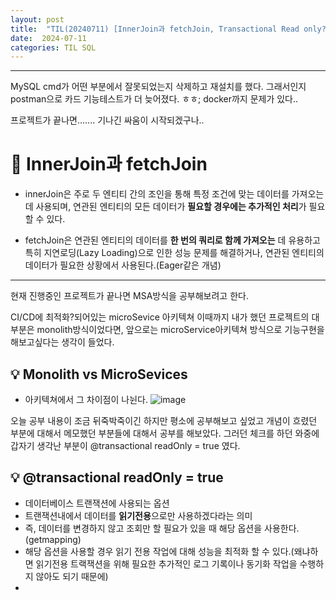 ```yaml
---
layout: post
title:  "TIL(20240711) [InnerJoin과 fetchJoin, Transactional Read only?]"
date:  2024-07-11
categories: TIL SQL
---
```


----------------------------------------------------------------------------

MySQL cmd가 어떤 부분에서 잘못되었는지 삭제하고 재설치를 했다.
그래서인지 postman으로 카드 기능테스트가 더 늦어졌다. ㅎㅎ;
docker까지 문제가 있다..

프로젝트가 끝나면....... 기나긴 싸움이 시작되겠구나..

# 📌 InnerJoin과 fetchJoin

- innerJoin은 주로 두 엔티티 간의 조인을 통해 특정 조건에 맞는 데이터를 가져오는 데 사용되며, 연관된 엔티티의 모든 데이터가 **필요할 경우에는 추가적인 처리**가 필요할 수 있다.

- fetchJoin은 연관된 엔티티의 데이터를 **한 번의 쿼리로 함께 가져오는** 데 유용하고 특히 지연로딩(Lazy Loading)으로 인한 성능 문제를 해결하거나, 연관된 엔티티의 데이터가 필요한 상황에서 사용된다.(Eager같은 개념)


---------------------------------------------------------------------

현재 진행중인 프로젝트가 끝나면 MSA방식을 공부해보려고 한다.

CI/CD에 최적화?되어있는 microSevice 아키텍쳐
이때까지 내가 했던 프로젝트의 대부분은 monolith방식이었다면,
앞으로는 microService아키텍쳐 방식으로 기능구현을 해보고싶다는 생각이 들었다. 

## 💡 Monolith vs MicroSevices 
- 아키텍쳐에서 그 차이점이 나뉜다.
![image](https://github.com/HaejungHan/HaejungHan.github.io/assets/130989670/4cce535e-a30a-4964-834e-5f10b0e07f4f)


오늘 공부 내용이 조금 뒤죽박죽이긴 하지만 평소에 공부해보고 싶었고 개념이 흐렸던 부분에 대해서 메모했던 부분들에 대해서
공부를 해보았다. 그러던 체크를 하던 와중에 갑자기 생각난 부분이 @transactional readOnly = true 였다.


## 💡 @transactional readOnly = true
- 데이터베이스 트랜잭션에 사용되는 옵션
- 트랜잭션내에서 데이터를 **읽기전용**으로만 사용하겠다라는 의미
- 즉, 데이터를 변경하지 않고 조회만 할 필요가 있을 때 해당 옵션을 사용한다. (getmapping)
- 해당 옵션을 사용할 경우 읽기 전용 작업에 대해 성능을 최적화 할 수 있다.(왜냐하면 읽기전용 트랙잭션을 위해 필요한 추가적인 로그 기록이나 동기화 작업을 수행하지 않아도 되기 때문에)
-